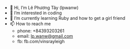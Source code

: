 - 👋 Hi, I’m Lê Phương Tây (lpwanw)
- 👀 I’m interested in coding
- 🌱 I’m currently learning Ruby and how to get a girl friend
- 📫 How to reach me
  + phone: +84393203261
  + email: lp.wanw@gmail.com
  + fb: fb.com/vinsrayleigh

